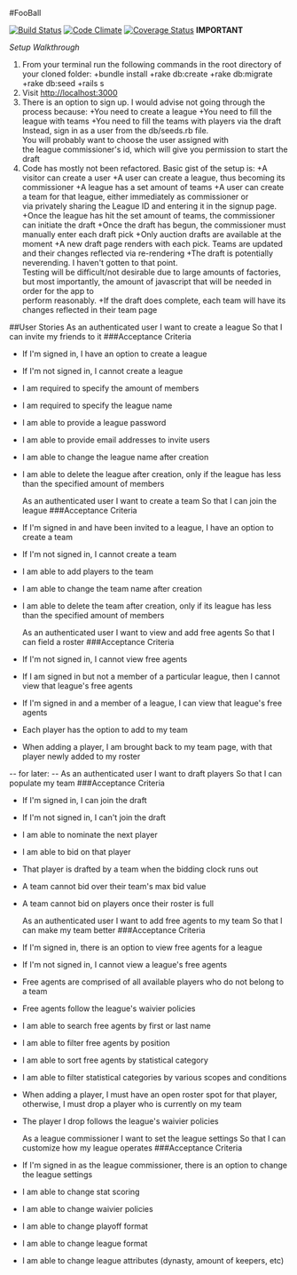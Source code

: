 #FooBall

[![Build Status](https://travis-ci.org/tylyon/FFBall.svg)](https://travis-ci.org/tylyon/FFBall) [![Code Climate](https://codeclimate.com/github/tylyon/FFBall/badges/gpa.svg)](https://codeclimate.com/github/tylyon/FFBall) [![Coverage Status](https://coveralls.io/repos/tylyon/FFBall/badge.svg?branch=master)](https://coveralls.io/r/tylyon/FFBall?branch=master)
**IMPORTANT**

*Setup Walkthrough*
1. From your terminal run the following commands in the root directory of your cloned folder:
+bundle install
+rake db:create
+rake db:migrate
+rake db:seed
+rails s
2. Visit [http://localhost:3000](http://localhost:3000)
3. There is an option to sign up. I would advise not going through the process because:
+You need to create a league
+You need to fill the league with teams
+You need to fill the teams with players via the draft<br>
Instead, sign in as a user from the db/seeds.rb file.<br>
You will probably want to choose the user assigned with<br>
the league commissioner's id, which will give you permission to start the draft<br>
4. Code has mostly not been refactored. Basic gist of the setup is:
+A visitor can create a user
+A user can create a league, thus becoming its commissioner
+A league has a set amount of teams
+A user can create a team for that league, either immediately as commissioner or<br>
via privately sharing the League ID and entering it in the signup page.
+Once the league has hit the set amount of teams, the commissioner can initiate the draft
+Once the draft has begun, the commissioner must manually enter each draft pick
+Only auction drafts are available at the moment
+A new draft page renders with each pick. Teams are updated and their changes reflected via re-rendering
+The draft is potentially neverending. I haven't gotten to that point.<br>
Testing will be difficult/not desirable due to large amounts of factories,<br>
but most importantly, the amount of javascript that will be needed in order for the app to<br>
perform reasonably.
+If the draft does complete, each team will have its changes reflected in their team page

##User Stories
  As an authenticated user
  I want to create a league
  So that I can invite my friends to it
###Acceptance Criteria
* If I'm signed in, I have an option to create a league
* If I'm not signed in, I cannot create a league
* I am required to specify the amount of members
* I am required to specify the league name
* I am able to provide a league password
* I am able to provide email addresses to invite users
* I am able to change the league name after creation
* I am able to delete the league after creation,
  only if the league has less than the specified amount of members

  As an authenticated user
  I want to create a team
  So that I can join the league
###Acceptance Criteria
* If I'm signed in and have been invited to a league, I have an option to create a team
* If I'm not signed in, I cannot create a team
* I am able to add players to the team
* I am able to change the team name after creation
* I am able to delete the team after creation,
  only if its league has less than the specified amount of members

  As an authenticated user
  I want to view and add free agents
  So that I can field a roster
###Acceptance Criteria
* If I'm not signed in, I cannot view free agents
* If I am signed in but not a member of a particular league,
  then I cannot view that league's free agents
* If I'm signed in and a member of a league, I can view that league's free agents
* Each player has the option to add to my team
* When adding a player, I am brought back to my team page,
  with that player newly added to my roster

-- for later: --
  As an authenticated user
  I want to draft players
  So that I can populate my team
###Acceptance Criteria
* If I'm signed in, I can join the draft
* If I'm not signed in, I can't join the draft
* I am able to nominate the next player
* I am able to bid on that player
* That player is drafted by a team when the bidding clock runs out
* A team cannot bid over their team's max bid value
* A team cannot bid on players once their roster is full

  As an authenticated user
  I want to add free agents to my team
  So that I can make my team better
###Acceptance Criteria
* If I'm signed in, there is an option to view free agents for a league
* If I'm not signed in, I cannot view a league's free agents
* Free agents are comprised of all available players who do not belong to a team
* Free agents follow the league's waivier policies
* I am able to search free agents by first or last name
* I am able to filter free agents by position
* I am able to sort free agents by statistical category
* I am able to filter statistical categories by various scopes and conditions
* When adding a player, I must have an open roster spot for that player,
  otherwise, I must drop a player who is currently on my team
* The player I drop follows the league's waivier policies

  As a league commissioner
  I want to set the league settings
  So that I can customize how my league operates
###Acceptance Criteria
* If I'm signed in as the league commissioner,
  there is an option to change the league settings
* I am able to change stat scoring
* I am able to change waivier policies
* I am able to change playoff format
* I am able to change league format
* I am able to change league attributes (dynasty, amount of keepers, etc)












